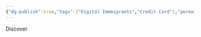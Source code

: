 ```yaml
---
{"dg-publish":true,"tags":["Digital Immmigrants","Credit Card"],"permalink":"/digital-immigrants/美国信用卡/","dgPassFrontmatter":true,"created":"2023-04-22T14:51:47.802+08:00","updated":"2023-04-22T17:31:37.574+08:00"}
---
```


Discover